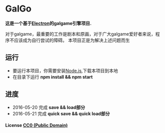 # GalGo

**这是一个基于[Electron](http://electron.atom.io)的galgame引擎项目.**

对于galgame，最重要的工作是剧本和原画，对于广大galgame爱好者来说，程序不应该成为自行尝试的障碍。
本项目正是为解决上述问题而生

## 运行

- 要运行本项目，你需要安装[Node.js](https://nodejs.org/en/download/),下载本项目到本地
- 在目录下运行 **npm install && npm start**

## 进度
- 2016-05-20 完成 **save && load部分**
- 2016-05-21 完成 **quick save && quick load部分**

#### License [CC0 (Public Domain)](LICENSE.md)
